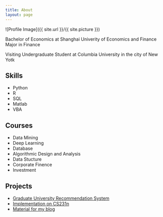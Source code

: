 ```yaml
---
title: About
layout: page
---
```

![Profile Image]({{ site.url }}/{{ site.picture }})

<p>Bachelor of Economics at Shanghai Univerity of Economics and Finance
Major in Finance</p>

<p>Visiting Undergraduate Student at Columbia University in the city of New Yotk</p>

<h2>Skills</h2>

<ul class="skill-list">
	<li>Python</li>
	<li>R</li>
	<li>SQL</li>
	<li>Matlab</li>
	<li>VBA</li>
</ul>

<h2>Courses</h2>

<ul class="course-list">
	<li>Data Mining</li>
	<li>Deep Learning</li>
	<li>Database</li>
	<li>Algorithmic Design and Analysis</li>
	<li>Data Stucture</li>
	<li>Corporate Finence</li>
	<li>Investment</li>
</ul>

<h2>Projects</h2>

<ul>
	<li><a href="https://github.com/Hazel-Li/Graduate-School-Recommendation-System">Graduate University Recommendation System</a></li>
	<li><a href="https://github.com/Hazel-Li/implementation-on-CS231n">Implementation on CS231n</a></li>
	<li><a href="https://github.com/Hazel-Li/self-teaching-material">Material for my blog</a></li>
</ul>
